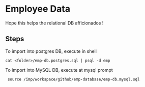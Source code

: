 # Employee Data

Hope this helps the relational DB afficionados !

## Steps
To import into postgres DB, execute in shell

    cat <folder>/emp-db.postgres.sql | psql -d emp
    
To import into MySQL DB, execute at mysql prompt

     source /imp/workspace/github/emp-database/emp-db.mysql.sql

